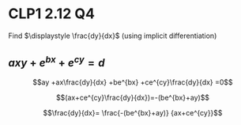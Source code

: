# CLP1 2.12 Q4

Find $\displaystyle \frac{dy}{dx}$ (using implicit differentiation)

##  $axy + e^{b x} + e^{ c y} = d$ 

$$ay +ax\frac{dy}{dx} +be^{bx} +ce^{cy}\frac{dy}{dx} =0$$

$$(ax+ce^{cy}\frac{dy}{dx})=-(be^{bx}+ay)$$

$$\frac{dy}{dx}= \frac{-(be^{bx}+ay)} {ax+ce^{cy}}$$